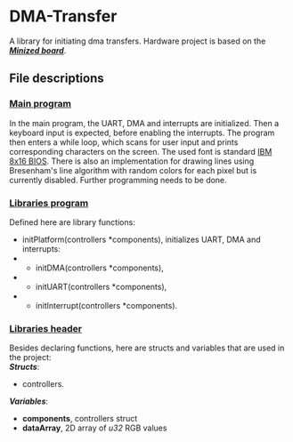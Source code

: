 # DMA-Transfer
A library for initiating dma transfers. Hardware project is based on the [***Minized board***](https://www.avnet.com/wps/portal/us/products/avnet-boards/avnet-board-families/minized/).
## File descriptions
### [Main program](main.c)
In the main program, the UART, DMA and interrupts are initialized. Then a keyboard input is expected, before enabling the interrupts. The program then enters a while loop, which scans for user input and prints corresponding characters on the screen. The used font is standard [IBM 8x16 BIOS](https://int10h.org/oldschool-pc-fonts/fontlist/font?ibm_vga_8x16#-). There is also an implementation for drawing lines using Bresenham's line algorithm with random colors for each pixel but is currently disabled. Further programming needs to be done.
### [Libraries program](libs.c)
Defined here are library functions:
- initPlatform(controllers *components), initializes UART, DMA and interrupts:
- - initDMA(controllers *components),
- - initUART(controllers *components),
- - initInterrupt(controllers *components).
### [Libraries header](libs.h)
Besides declaring functions, here are structs and variables that are used in the project:\
***Structs***:
+ controllers.

***Variables***:
- **components**, controllers struct
- **dataArray**, 2D array of *u32* RGB values
